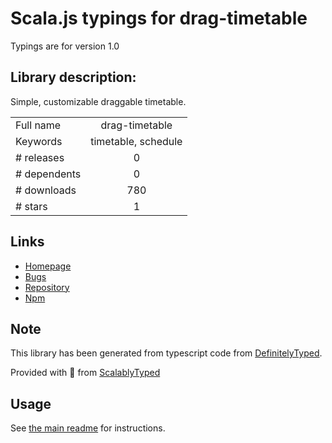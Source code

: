 
# Scala.js typings for drag-timetable

Typings are for version 1.0

## Library description:
Simple, customizable draggable timetable.

|                    |                 |
| ------------------ | :-------------: |
| Full name          | drag-timetable |
| Keywords           | timetable, schedule |
| # releases         | 0 |
| # dependents       | 0 |
| # downloads        | 780 |
| # stars            | 1 |

## Links
- [Homepage](https://github.com/DJAndries/drag-timetable#readme)
- [Bugs](https://github.com/DJAndries/drag-timetable/issues)
- [Repository](https://github.com/DJAndries/drag-timetable)
- [Npm](https://www.npmjs.com/package/drag-timetable)
    


## Note
This library has been generated from typescript code from [DefinitelyTyped](https://definitelytyped.org).

Provided with :purple_heart: from [ScalablyTyped](https://github.com/oyvindberg/ScalablyTyped)

## Usage
See [the main readme](../../readme.md) for instructions.


